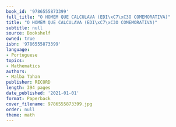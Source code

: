 ```yaml
---
book_id: '9786555873399'
full_title: "O HOMEM QUE CALCULAVA (EDI\xC7\xC3O COMEMORATIVA)"
title: "O HOMEM QUE CALCULAVA (EDI\xC7\xC3O COMEMORATIVA)"
subtitle: null
source: Bookshelf
owned: true
isbn: '9786555873399'
language:
- Portuguese
topics:
- Mathematics
authors:
- Malba Tahan
publisher: RECORD
length: 394 pages
date_published: '2021-01-01'
format: Paperback
cover_filename: 9786555873399.jpg
order: null
theme: math
---
```


